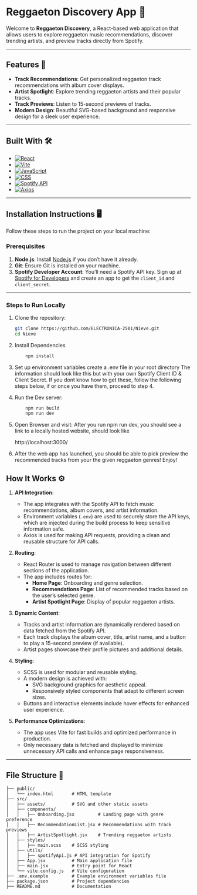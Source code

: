 # Reggaeton Discovery App 🎵

Welcome to **Reggaeton Discovery**, a React-based web application that allows users to explore reggaeton music recommendations, discover trending artists, and preview tracks directly from Spotify.

---

## Features 🌟

- **Track Recommendations**: Get personalized reggaeton track recommendations with album cover displays.
- **Artist Spotlight**: Explore trending reggaeton artists and their popular tracks.
- **Track Previews**: Listen to 15-second previews of tracks.
- **Modern Design**: Beautiful SVG-based background and responsive design for a sleek user experience.

---

## Built With 🛠️

- [![React][React.js]][React-url]
- [![Vite][Vite-shield]][Vite-url]
- [![JavaScript][JavaScript-shield]][JavaScript-url]
- [![CSS][CSS-shield]][CSS-url]
- [![Spotify API][Spotify-shield]][Spotify-url]
- [![Axios][Axios-shield]][Axios-url]

---

## Installation Instructions 🖥️

Follow these steps to run the project on your local machine:

### Prerequisites

1. **Node.js**: Install [Node.js](https://nodejs.org) if you don’t have it already.
2. **Git**: Ensure Git is installed on your machine.
3. **Spotify Developer Account**: You’ll need a Spotify API key. Sign up at [Spotify for Developers](https://developer.spotify.com/) and create an app to get the `client_id` and `client_secret`.

---

### Steps to Run Locally

1. Clone the repository:
   ```bash
   git clone https://github.com/ELECTRONICA-2501/Nieve.git
   cd Nieve
   ```
2. Install Dependencies
   ```bash
       npm install
   ```
3. Set up environment variables
   create a .env file in your root directory
   The information should look like this but with your own Spotify Client ID & Client Secret. If you dont know how to get these, follow the following steps below, if or once you have them, proceed to step 4.

4. Run the Dev server:
   ```bash
       npm run build
       npm run dev
   ```
5. Open Browser and visit:
   After you run npm run dev, you should see a link to a locally hosted website, should look like

   http://localhost:3000/

6. After the web app has launched, you should be able to pick preview the recommended tracks from your the given reggaeton genres! Enjoy!

## How It Works ⚙️

1. **API Integration**:

   - The app integrates with the Spotify API to fetch music recommendations, album covers, and artist information.
   - Environment variables (`.env`) are used to securely store the API keys, which are injected during the build process to keep sensitive information safe.
   - Axios is used for making API requests, providing a clean and reusable structure for API calls.

2. **Routing**:

   - React Router is used to manage navigation between different sections of the application.
   - The app includes routes for:
     - **Home Page**: Onboarding and genre selection.
     - **Recommendations Page**: List of recommended tracks based on the user’s selected genre.
     - **Artist Spotlight Page**: Display of popular reggaeton artists.

3. **Dynamic Content**:

   - Tracks and artist information are dynamically rendered based on data fetched from the Spotify API.
   - Each track displays the album cover, title, artist name, and a button to play a 15-second preview (if available).
   - Artist pages showcase their profile pictures and additional details.

4. **Styling**:

   - SCSS is used for modular and reusable styling.
   - A modern design is achieved with:
     - SVG background graphics for aesthetic appeal.
     - Responsively styled components that adapt to different screen sizes.
   - Buttons and interactive elements include hover effects for enhanced user experience.

5. **Performance Optimizations**:
   - The app uses Vite for fast builds and optimized performance in production.
   - Only necessary data is fetched and displayed to minimize unnecessary API calls and enhance page responsiveness.

---

## File Structure 📂

```plaintext
├── public/
│   └── index.html       # HTML template
├── src/
│   ├── assets/          # SVG and other static assets
│   ├── components/
│   │   ├── Onboarding.jsx         # Landing page with genre preference
│   │   ├── RecommendationList.jsx # Recommendations with track previews
│   │   ├── ArtistSpotlight.jsx    # Trending reggaeton artists
│   ├── styles/
│   │   ├── main.scss    # SCSS styling
│   ├── utils/
│   │   ├── spotifyApi.js # API integration for Spotify
│   ├── App.jsx          # Main application file
│   ├── main.jsx         # Entry point for React
│   └── vite.config.js   # Vite configuration
├── .env.example         # Example environment variables file
├── package.json         # Project dependencies
├── README.md            # Documentation
```

<!-- React -->

[React.js]: https://img.shields.io/badge/React-20232A?style=for-the-badge&logo=react&logoColor=61DAFB
[React-url]: https://reactjs.org/

<!-- Vite -->

[Vite-shield]: https://img.shields.io/badge/Vite-646CFF.svg?style=for-the-badge&logo=vite&logoColor=FFD62E
[Vite-url]: https://vitejs.dev/

<!-- JavaScript -->

[JavaScript-shield]: https://img.shields.io/badge/JavaScript-F7DF1E?style=for-the-badge&logo=javascript&logoColor=black
[JavaScript-url]: https://www.javascript.com/

<!-- CSS -->

[CSS-shield]: https://img.shields.io/badge/CSS3-1572B6?style=for-the-badge&logo=css3&logoColor=white
[CSS-url]: https://developer.mozilla.org/en-US/docs/Web/CSS

<!-- Spotify -->

[Spotify-shield]: https://img.shields.io/badge/Spotify-1DB954?style=for-the-badge&logo=spotify&logoColor=white
[Spotify-url]: https://developer.spotify.com/documentation/web-api/

<!-- Axios -->

[Axios-shield]: https://img.shields.io/badge/Axios-5A29E4?style=for-the-badge&logo=axios&logoColor=white
[Axios-url]: https://axios-http.com/

